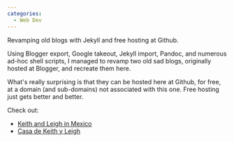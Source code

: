 ```yaml
---
categories:
  - Web Dev
---
```

Revamping old blogs with Jekyll and free hosting at Github.

Using Blogger export, Google takeout, Jekyll import, Pandoc, and numerous ad-hoc shell scripts,
I managed to revamp two old sad blogs, originally hosted at Blogger, and recreate them here.

What's really surprising is that they can be hosted here at Github, for free, at a domain (and sub-domains)
not associated with this one. Free hosting just gets better and better.

Check out:
- [Keith and Leigh in Mexico](http://blog.keithandleigh.com)
- [Casa de Keith y Leigh](http://casa.keithandleigh.com)
